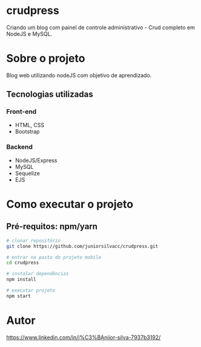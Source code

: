 # crudpress
Criando um blog com painel de controle administrativo - Crud completo em NodeJS e MySQL.

# Sobre o projeto
Blog web utilizando nodeJS com objetivo de aprendizado.

## Tecnologias utilizadas
### Front-end
  - HTML, CSS
  - Bootstrap
### Backend
  - NodeJS/Express
  - MySQL 
  - Sequelize
  - EJS

# Como executar o projeto

## Pré-requitos: npm/yarn 

```bash
# clonar repositório  
git clone https://github.com/juniorsilvacc/crudpress.git

# entrar na pasta do projeto mobile
cd crudpress

# instalar dependências
npm install

# executar projeto
npm start
```

# Autor

https://www.linkedin.com/in/j%C3%BAniior-silva-7937b3192/
